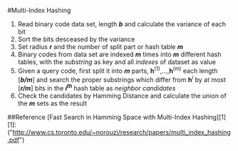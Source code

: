 #Multi-Index Hashing
1. Read binary code data set, length ***b*** and calculate the variance of each bit
2. Sort the bits desceased by the variance
3. Set radius ***r*** and the number of split part or hash table ***m***
4. Binary codes from data set are indexed ***m*** times into ***m*** different hash tables, with the *substring* as key and all *indexes* of dataset as value
5. Given a query code, first split it into ***m*** parts, **h**<sup>(1)</sup>,...,**h**<sup>(m)</sup> each length [***b/m***] and search the proper substrings which differ from **h**<sup>*i*</sup> by at most [***r/m***] bits in the ***i<sup>th</sup>*** hash table as *neighbor candidates*
6. Check the candidates by Hamming Distance and calculate the union of the ***m*** sets as the result

##Reference
[Fast Search in Hamming Space with Multi-Index Hashing][1]
[1]: ("http://www.cs.toronto.edu/~norouzi/research/papers/multi_index_hashing.pdf")
